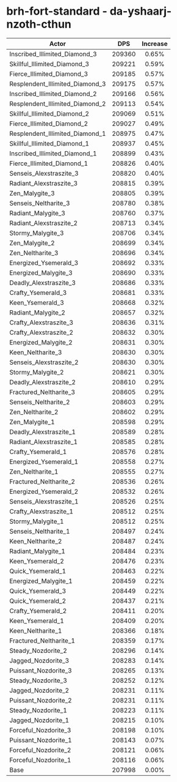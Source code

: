 # brh-fort-standard - da-yshaarj-nzoth-cthun
| Actor | DPS | Increase |
|---|:---:|:---:|
|Inscribed_Illimited_Diamond_3|209360|0.65%|
|Skillful_Illimited_Diamond_3|209221|0.59%|
|Fierce_Illimited_Diamond_3|209185|0.57%|
|Resplendent_Illimited_Diamond_3|209175|0.57%|
|Inscribed_Illimited_Diamond_2|209166|0.56%|
|Resplendent_Illimited_Diamond_2|209113|0.54%|
|Skillful_Illimited_Diamond_2|209069|0.51%|
|Fierce_Illimited_Diamond_2|209027|0.49%|
|Resplendent_Illimited_Diamond_1|208975|0.47%|
|Skillful_Illimited_Diamond_1|208937|0.45%|
|Inscribed_Illimited_Diamond_1|208899|0.43%|
|Fierce_Illimited_Diamond_1|208826|0.40%|
|Senseis_Alexstraszite_3|208820|0.40%|
|Radiant_Alexstraszite_3|208815|0.39%|
|Zen_Malygite_3|208805|0.39%|
|Senseis_Neltharite_3|208780|0.38%|
|Radiant_Malygite_3|208760|0.37%|
|Radiant_Alexstraszite_2|208713|0.34%|
|Stormy_Malygite_3|208706|0.34%|
|Zen_Malygite_2|208699|0.34%|
|Zen_Neltharite_3|208696|0.34%|
|Energized_Ysemerald_3|208692|0.33%|
|Energized_Malygite_3|208690|0.33%|
|Deadly_Alexstraszite_3|208686|0.33%|
|Crafty_Ysemerald_3|208681|0.33%|
|Keen_Ysemerald_3|208668|0.32%|
|Radiant_Malygite_2|208657|0.32%|
|Crafty_Alexstraszite_3|208636|0.31%|
|Crafty_Alexstraszite_2|208632|0.30%|
|Energized_Malygite_2|208631|0.30%|
|Keen_Neltharite_3|208630|0.30%|
|Senseis_Alexstraszite_2|208630|0.30%|
|Stormy_Malygite_2|208621|0.30%|
|Deadly_Alexstraszite_2|208610|0.29%|
|Fractured_Neltharite_3|208605|0.29%|
|Senseis_Neltharite_2|208603|0.29%|
|Zen_Neltharite_2|208602|0.29%|
|Zen_Malygite_1|208598|0.29%|
|Deadly_Alexstraszite_1|208589|0.28%|
|Radiant_Alexstraszite_1|208585|0.28%|
|Crafty_Ysemerald_1|208576|0.28%|
|Energized_Ysemerald_1|208558|0.27%|
|Zen_Neltharite_1|208555|0.27%|
|Fractured_Neltharite_2|208536|0.26%|
|Energized_Ysemerald_2|208532|0.26%|
|Senseis_Alexstraszite_1|208526|0.25%|
|Crafty_Alexstraszite_1|208512|0.25%|
|Stormy_Malygite_1|208512|0.25%|
|Senseis_Neltharite_1|208497|0.24%|
|Keen_Neltharite_2|208487|0.24%|
|Radiant_Malygite_1|208484|0.23%|
|Keen_Ysemerald_2|208476|0.23%|
|Quick_Ysemerald_1|208463|0.22%|
|Energized_Malygite_1|208459|0.22%|
|Quick_Ysemerald_3|208449|0.22%|
|Quick_Ysemerald_2|208437|0.21%|
|Crafty_Ysemerald_2|208411|0.20%|
|Keen_Ysemerald_1|208409|0.20%|
|Keen_Neltharite_1|208366|0.18%|
|Fractured_Neltharite_1|208359|0.17%|
|Steady_Nozdorite_2|208296|0.14%|
|Jagged_Nozdorite_3|208283|0.14%|
|Puissant_Nozdorite_3|208265|0.13%|
|Steady_Nozdorite_3|208252|0.12%|
|Jagged_Nozdorite_2|208231|0.11%|
|Puissant_Nozdorite_2|208231|0.11%|
|Steady_Nozdorite_1|208223|0.11%|
|Jagged_Nozdorite_1|208215|0.10%|
|Forceful_Nozdorite_3|208198|0.10%|
|Puissant_Nozdorite_1|208143|0.07%|
|Forceful_Nozdorite_2|208121|0.06%|
|Forceful_Nozdorite_1|208116|0.06%|
|Base|207998|0.00%|
